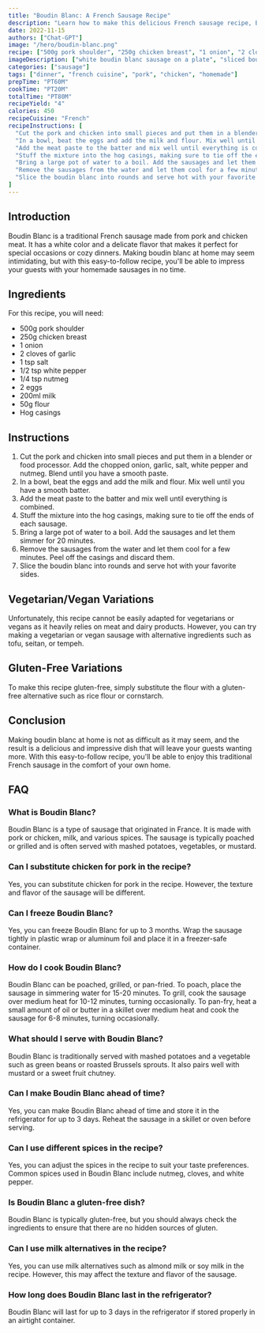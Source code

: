 ```yaml
---
title: "Boudin Blanc: A French Sausage Recipe"
description: "Learn how to make this delicious French sausage recipe, Boudin Blanc, at home with this easy-to-follow recipe. Perfect for a cozy dinner party or a special family meal."
date: 2022-11-15
authors: ["Chat-GPT"]
image: "/hero/boudin-blanc.png"
recipe: ["500g pork shoulder", "250g chicken breast", "1 onion", "2 cloves of garlic", "1 tsp salt", "1/2 tsp white pepper", "1/4 tsp nutmeg", "2 eggs", "200ml milk", "50g flour", "hog casings"]
imageDescription: ["white boudin blanc sausage on a plate", "sliced boudin blanc on a wooden board", "boudin blanc on a fork", "boudin blanc on a white plate"]
categories: ["sausage"]
tags: ["dinner", "french cuisine", "pork", "chicken", "homemade"]
prepTime: "PT60M"
cookTime: "PT20M"
totalTime: "PT80M"
recipeYield: "4"
calories: 450
recipeCuisine: "French"
recipeInstructions: [
  "Cut the pork and chicken into small pieces and put them in a blender or food processor. Add the chopped onion, garlic, salt, white pepper and nutmeg. Blend until you have a smooth paste.",
  "In a bowl, beat the eggs and add the milk and flour. Mix well until you have a smooth batter.",
  "Add the meat paste to the batter and mix well until everything is combined.",
  "Stuff the mixture into the hog casings, making sure to tie off the ends of each sausage.",
  "Bring a large pot of water to a boil. Add the sausages and let them simmer for 20 minutes.",
  "Remove the sausages from the water and let them cool for a few minutes. Peel off the casings and discard them.",
  "Slice the boudin blanc into rounds and serve hot with your favorite sides."
]
---
```


## Introduction

Boudin Blanc is a traditional French sausage made from pork and chicken meat. It has a white color and a delicate flavor that makes it perfect for special occasions or cozy dinners. Making boudin blanc at home may seem intimidating, but with this easy-to-follow recipe, you'll be able to impress your guests with your homemade sausages in no time.

## Ingredients

For this recipe, you will need:

- 500g pork shoulder
- 250g chicken breast
- 1 onion
- 2 cloves of garlic
- 1 tsp salt
- 1/2 tsp white pepper
- 1/4 tsp nutmeg
- 2 eggs
- 200ml milk
- 50g flour
- Hog casings

## Instructions

1. Cut the pork and chicken into small pieces and put them in a blender or food processor. Add the chopped onion, garlic, salt, white pepper and nutmeg. Blend until you have a smooth paste.
2. In a bowl, beat the eggs and add the milk and flour. Mix well until you have a smooth batter.
3. Add the meat paste to the batter and mix well until everything is combined.
4. Stuff the mixture into the hog casings, making sure to tie off the ends of each sausage.
5. Bring a large pot of water to a boil. Add the sausages and let them simmer for 20 minutes.
6. Remove the sausages from the water and let them cool for a few minutes. Peel off the casings and discard them.
7. Slice the boudin blanc into rounds and serve hot with your favorite sides.

## Vegetarian/Vegan Variations

Unfortunately, this recipe cannot be easily adapted for vegetarians or vegans as it heavily relies on meat and dairy products. However, you can try making a vegetarian or vegan sausage with alternative ingredients such as tofu, seitan, or tempeh.

## Gluten-Free Variations

To make this recipe gluten-free, simply substitute the flour with a gluten-free alternative such as rice flour or cornstarch.

## Conclusion

Making boudin blanc at home is not as difficult as it may seem, and the result is a delicious and impressive dish that will leave your guests wanting more. With this easy-to-follow recipe, you'll be able to enjoy this traditional French sausage in the comfort of your own home.

## FAQ

### What is Boudin Blanc?

Boudin Blanc is a type of sausage that originated in France. It is made with pork or chicken, milk, and various spices. The sausage is typically poached or grilled and is often served with mashed potatoes, vegetables, or mustard.

### Can I substitute chicken for pork in the recipe?

Yes, you can substitute chicken for pork in the recipe. However, the texture and flavor of the sausage will be different.

### Can I freeze Boudin Blanc?

Yes, you can freeze Boudin Blanc for up to 3 months. Wrap the sausage tightly in plastic wrap or aluminum foil and place it in a freezer-safe container.

### How do I cook Boudin Blanc?

Boudin Blanc can be poached, grilled, or pan-fried. To poach, place the sausage in simmering water for 15-20 minutes. To grill, cook the sausage over medium heat for 10-12 minutes, turning occasionally. To pan-fry, heat a small amount of oil or butter in a skillet over medium heat and cook the sausage for 6-8 minutes, turning occasionally.

### What should I serve with Boudin Blanc?

Boudin Blanc is traditionally served with mashed potatoes and a vegetable such as green beans or roasted Brussels sprouts. It also pairs well with mustard or a sweet fruit chutney.

### Can I make Boudin Blanc ahead of time?

Yes, you can make Boudin Blanc ahead of time and store it in the refrigerator for up to 3 days. Reheat the sausage in a skillet or oven before serving.

### Can I use different spices in the recipe?

Yes, you can adjust the spices in the recipe to suit your taste preferences. Common spices used in Boudin Blanc include nutmeg, cloves, and white pepper.

### Is Boudin Blanc a gluten-free dish?

Boudin Blanc is typically gluten-free, but you should always check the ingredients to ensure that there are no hidden sources of gluten.

### Can I use milk alternatives in the recipe?

Yes, you can use milk alternatives such as almond milk or soy milk in the recipe. However, this may affect the texture and flavor of the sausage.

### How long does Boudin Blanc last in the refrigerator?

Boudin Blanc will last for up to 3 days in the refrigerator if stored properly in an airtight container.